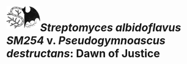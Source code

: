 <img src="https://github.com/PopovIILab/AntiPd_SM254/blob/main/imgs/SvP.png" align="left" width = 17.5%/>

# _Streptomyces albidoflavus SM254_ v. _Pseudogymnoascus destructans_: Dawn of Justice
